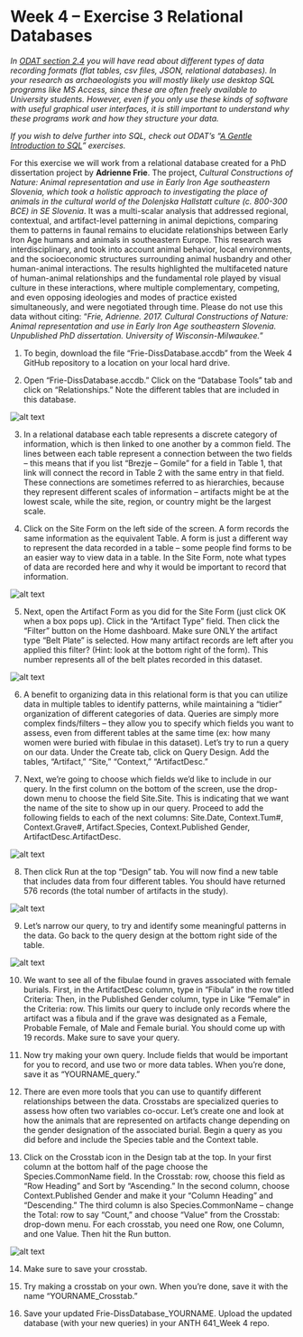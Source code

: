 # Week 4 – Exercise 3 Relational Databases

_In [ODAT section 2.4](https://o-date.github.io/draft/book/arranging-and-storing-data-for-the-long-haul-databases.html) you will have read about different types of data recording formats (flat tables, csv files, JSON, relational databases). In your research as archaeologists you will mostly likely use desktop SQL programs like MS Access, since these are often freely available to University students. However, even if you only use these kinds of software with useful graphical user interfaces, it is still important to understand why these programs work and how they structure your data._ 

_If you wish to delve further into SQL, check out ODAT’s “[A Gentle Introduction to SQL](https://mybinder.org/v2/gh/o-date/sqlite/master?filepath=intro%20to%20sql.ipynb)” exercises._ 

For this exercise we will work from a relational database created for a PhD dissertation project by __Adrienne Frie__. The project, _Cultural Constructions of Nature: Animal representation and use in Early Iron Age southeastern Slovenia, which took a holistic approach to investigating the place of animals in the cultural world of the Dolenjska Hallstatt culture (c. 800-300 BCE) in SE Slovenia_. It was a multi-scalar analysis that addressed regional, contextual, and artifact-level patterning in animal depictions, comparing them to patterns in faunal remains to elucidate relationships between Early Iron Age humans and animals in southeastern Europe. This research was interdisciplinary, and took into account animal behavior, local environments, and the socioeconomic structures surrounding animal husbandry and other human-animal interactions. The results highlighted the multifaceted nature of human-animal relationships and the fundamental role played by visual culture in these interactions, where multiple complementary, competing, and even opposing ideologies and modes of practice existed simultaneously, and were negotiated through time. Please do not use this data without citing: “_Frie, Adrienne. 2017. Cultural Constructions of Nature: Animal representation and use in Early Iron Age southeastern Slovenia. Unpublished PhD dissertation. University of Wisconsin-Milwaukee._” 

1.	To begin, download the file “Frie-DissDatabase.accdb” from the Week 4 GitHub repository to a location on your local hard drive. 

2.	Open “Frie-DissDatabase.accdb.” Click on the “Database Tools” tab and click on “Relationships.” Note the different tables that are included in this database.  

![alt text](https://github.com/kgarstki/ANTH-641_Week-4/blob/master/Images/Image7.jpg)

3.	In a relational database each table represents a discrete category of information, which is then linked to one another by a common field. The lines between each table represent a connection between the two fields – this means that if you list “Brezje – Gomile” for a field in Table 1, that link will connect the record in Table 2 with the same entry in that field. These connections are sometimes referred to as hierarchies, because they represent different scales of information – artifacts might be at the lowest scale, while the site, region, or country might be the largest scale. 

4.	Click on the Site Form on the left side of the screen. A form records the same information as the equivalent Table. A form is just a different way to represent the data recorded in a table – some people find forms to be an easier way to view data in a table. In the Site Form, note what types of data are recorded here and why it would be important to record that information.

![alt text](https://github.com/kgarstki/ANTH-641_Week-4/blob/master/Images/Image8.jpg)

5. Next, open the Artifact Form as you did for the Site Form (just click OK when a box pops up). Click in the “Artifact Type” field. Then click the “Filter” button on the Home dashboard. Make sure ONLY the artifact type “Belt Plate” is selected. How many artifact records are left after you applied this filter? (Hint: look at the bottom right of the form). This number represents all of the belt plates recorded in this dataset.	

![alt text](https://github.com/kgarstki/ANTH-641_Week-4/blob/master/Images/Image9.jpg)

6. A benefit to organizing data in this relational form is that you can utilize data in multiple tables to identify patterns, while maintaining a “tidier” organization of different categories of data. Queries are simply more complex finds/filters – they allow you to specify which fields you want to assess, even from different tables at the same time (ex: how many women were buried with fibulae in this dataset). Let’s try to run a query on our data. Under the Create tab, click on Query Design. Add the tables, “Artifact,” “Site,” “Context,” “ArtifactDesc.” 

7.	Next, we’re going to choose which fields we’d like to include in our query. In the first column on the bottom of the screen, use the drop-down menu to choose the field Site.Site. This is indicating that we want the name of the site to show up in our query. Proceed to add the following fields to each of the next columns: Site.Date, Context.Tum#, Context.Grave#, Artifact.Species, Context.Published Gender, ArtifactDesc.ArtifactDesc. 

![alt text](https://github.com/kgarstki/ANTH-641_Week-4/blob/master/Images/Image10.png)

8.	Then click Run at the top “Design” tab. You will now find a new table that includes data from four different tables. You should have returned 576 records (the total number of artifacts in the study).

![alt text](https://github.com/kgarstki/ANTH-641_Week-4/blob/master/Images/Image11.png)

9.	Let’s narrow our query, to try and identify some meaningful patterns in the data. Go back to the query design at the bottom right side of the table. 

![alt text](https://github.com/kgarstki/ANTH-641_Week-4/blob/master/Images/Image12.png)

10.	We want to see all of the fibulae found in graves associated with female burials. First, in the ArtifactDesc column, type in “Fibula” in the row titled Criteria: Then, in the Published Gender column, type in Like “Female” in the Criteria: row. This limits our query to include only records where the artifact was a fibula and if the grave was designated as a Female, Probable Female, of Male and Female burial. You should come up with 19 records. Make sure to save your query. 

11.	Now try making your own query. Include fields that would be important for you to record, and use two or more data tables. When you’re done, save it as “YOURNAME_query.”

12.	There are even more tools that you can use to quantify different relationships between the data. Crosstabs are specialized queries to assess how often two variables co-occur. Let’s create one and look at how the animals that are represented on artifacts change depending on the gender designation of the associated burial. Begin a query as you did before and include the Species table and the Context table. 

13.	Click on the Crosstab icon in the Design tab at the top. In your first column at the bottom half of the page choose the Species.CommonName field. In the Crosstab: row, choose this field as “Row Heading” and Sort by “Ascending.” In the second column, choose Context.Published Gender and make it your “Column Heading” and “Descending.” The third column is also Species.CommonName – change the Total: row to say “Count,” and choose “Value” from the Crosstab: drop-down menu. For each crosstab, you need one Row, one Column, and one Value. Then hit the Run button. 

![alt text](https://github.com/kgarstki/ANTH-641_Week-4/blob/master/Images/Image13.png)

14.	Make sure to save your crosstab.

15.	Try making a crosstab on your own. When you’re done, save it with the name “YOURNAME_Crosstab.” 

16.	Save your updated Frie-DissDatabase_YOURNAME. Upload the updated database (with your new queries) in your ANTH 641_Week 4 repo. 

	






